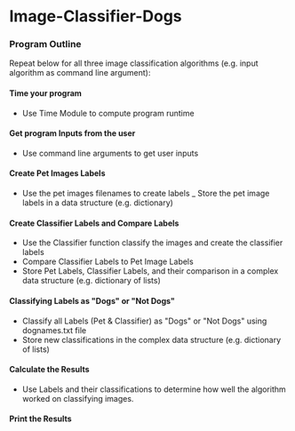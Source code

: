 # Image-Classifier-Dogs

### Program Outline

Repeat below for all three image classification algorithms (e.g. input algorithm as command line argument):

#### Time your program
- Use Time Module to compute program runtime

#### Get program Inputs from the user
- Use command line arguments to get user inputs

#### Create Pet Images Labels
- Use the pet images filenames to create labels
_ Store the pet image labels in a data structure (e.g. dictionary)

#### Create Classifier Labels and Compare Labels
- Use the Classifier function classify the images and create the classifier labels
- Compare Classifier Labels to Pet Image Labels
- Store Pet Labels, Classifier Labels, and their comparison in a complex data structure (e.g. dictionary of lists)

#### Classifying Labels as "Dogs" or "Not Dogs"
- Classify all Labels (Pet & Classifier) as "Dogs" or "Not Dogs" using dognames.txt file
- Store new classifications in the complex data structure (e.g. dictionary of lists)

#### Calculate the Results
- Use Labels and their classifications to determine how well the algorithm worked on classifying images.

#### Print the Results
